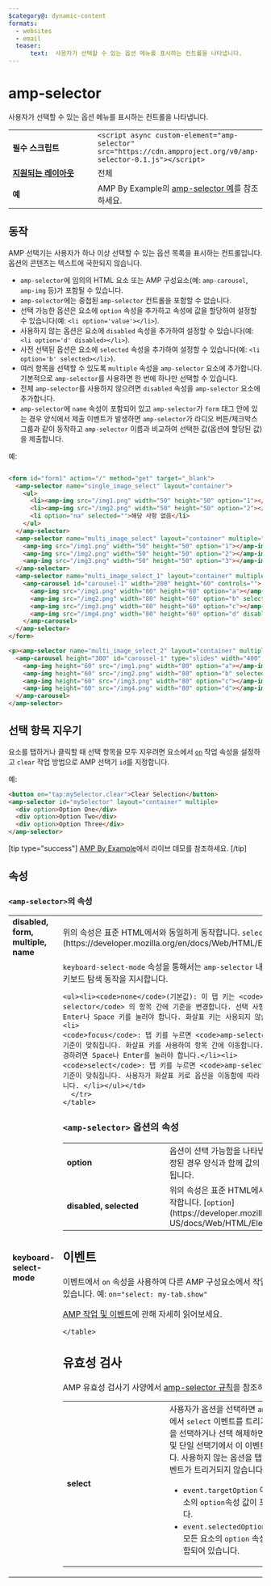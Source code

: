 ```yaml
---
$category@: dynamic-content
formats:
  - websites
  - email
  teaser:
      text:  사용자가 선택할 수 있는 옵션 메뉴를 표시하는 컨트롤을 나타냅니다.
---
```



<!---
       Copyright 2016 The AMP HTML Authors. All Rights Reserved.

       Licensed under the Apache License, Version 2.0 (the "License");
     you may not use this file except in compliance with the License.
     You may obtain a copy of the License at

     http://www.apache.org/licenses/LICENSE-2.0

     Unless required by applicable law or agreed to in writing, software
     distributed under the License is distributed on an "AS-IS" BASIS,
     WITHOUT WARRANTIES OR CONDITIONS OF ANY KIND, either express or implied.
     See the License for the specific language governing permissions and
     limitations under the License.
-->

# amp-selector

사용자가 선택할 수 있는 옵션 메뉴를 표시하는 컨트롤을 나타냅니다.

<table>
  <tr>
    <td class="col-fourty" width="40%"><strong>필수 스크립트</strong></td>
      <td><code>&lt;script async custom-element="amp-selector" src="https://cdn.ampproject.org/v0/amp-selector-0.1.js">&lt;/script></code></td>
  </tr>
  <tr>
    <td class="col-fourty"><strong><a href="https://www.ampproject.org/docs/guides/responsive/control_layout.html">지원되는 레이아웃</a></strong></td>
    <td>전체</td>
  </tr>
  <tr>
    <td class="col-fourty"><strong>예</strong></td>
    <td>AMP By Example의 <a href="https://ampbyexample.com/components/amp-selector/">amp-selector 예</a>를 참조하세요.</td>
  </tr>
</table>


## 동작

AMP 선택기는 사용자가 하나 이상 선택할 수 있는 옵션 목록을 표시하는 컨트롤입니다. 옵션의 콘텐츠는 텍스트에 국한되지 않습니다.

* `amp-selector`에 임의의 HTML 요소 또는 AMP 구성요소(예: `amp-carousel`, `amp-img` 등)가 포함될 수 있습니다.
* `amp-selector`에는 중첩된 `amp-selector` 컨트롤을 포함할 수 없습니다.
* 선택 가능한 옵션은 요소에 `option` 속성을 추가하고 속성에 값을 할당하여 설정할 수 있습니다(예: `<li option='value'></li>`).
* 사용하지 않는 옵션은 요소에 `disabled` 속성을 추가하여 설정할 수 있습니다(예: `<li option='d' disabled></li>`).
* 사전 선택된 옵션은 요소에 `selected` 속성을 추가하여 설정할 수 있습니다(예: `<li option='b' selected></li>`).
* 여러 항목을 선택할 수 있도록 `multiple` 속성을 `amp-selector` 요소에 추가합니다.  기본적으로 `amp-selector`를 사용하면 한 번에 하나만 선택할 수 있습니다.
* 전체 `amp-selector`를 사용하지 않으려면 `disabled` 속성을 `amp-selector` 요소에 추가합니다.
* `amp-selector`에 `name` 속성이 포함되어 있고 `amp-selector`가 `form` 태그 안에 있는 경우 양식에서 제출 이벤트가 발생하면 `amp-selector`가 라디오 버튼/체크박스 그룹과 같이 동작하고 `amp-selector` 이름과 비교하여 선택한 값(옵션에 할당된 값)을 제출합니다.

예:

```html

<form id="form1" action="/" method="get" target="_blank">
  <amp-selector name="single_image_select" layout="container">
    <ul>
      <li><amp-img src="/img1.png" width="50" height="50" option="1"></amp-img></li>
      <li><amp-img src="/img2.png" width="50" height="50" option="2"></amp-img></li>
      <li option="na" selected="">해당 사항 없음</li>
    </ul>
  </amp-selector>
  <amp-selector name="multi_image_select" layout="container" multiple="">
    <amp-img src="/img1.png" width="50" height="50" option="1"></amp-img>
    <amp-img src="/img2.png" width="50" height="50" option="2"></amp-img>
    <amp-img src="/img3.png" width="50" height="50" option="3"></amp-img>
  </amp-selector>
  <amp-selector name="multi_image_select_1" layout="container" multiple="">
    <amp-carousel id="carousel-1" width="200" height="60" controls="">
      <amp-img src="/img1.png" width="80" height="60" option="a"></amp-img>
      <amp-img src="/img2.png" width="80" height="60" option="b" selected=""></amp-img>
      <amp-img src="/img3.png" width="80" height="60" option="c"></amp-img>
      <amp-img src="/img4.png" width="80" height="60" option="d" disabled=""></amp-img>
    </amp-carousel>
  </amp-selector>
</form>

<p><amp-selector name="multi_image_select_2" layout="container" multiple="" form="form1">
  <amp-carousel height="300" id="carousel-1" type="slides" width="400" controls="">
    <amp-img height="60" src="/img1.png" width="80" option="a"></amp-img>
    <amp-img height="60" src="/img2.png" width="80" option="b" selected=""></amp-img>
    <amp-img height="60" src="/img3.png" width="80" option="c"></amp-img>
    <amp-img height="60" src="/img4.png" width="80" option="d"></amp-img>
  </amp-carousel>
</amp-selector>
```

## 선택 항목 지우기

요소를 탭하거나 클릭할 때 선택 항목을 모두 지우려면 요소에서 [`on`](../../spec/amp-actions-and-events.md) 작업 속성을 설정하고 `clear` 작업 방법으로 AMP 선택기 `id`를 지정합니다.

예:

```html
<button on="tap:mySelector.clear">Clear Selection</button>
<amp-selector id="mySelector" layout="container" multiple>
  <div option>Option One</div>
  <div option>Option Two</div>
  <div option>Option Three</div>
</amp-selector>
```

[tip type="success"]
[AMP By Example](https://ampbyexample.com/components/amp-selector/)에서 라이브 데모를 참조하세요.
[/tip]

## 속성

### `<amp-selector>`의 속성

<table>
  <tr>
    <td width="40%"><strong>disabled, form, multiple, name</strong></td>
    <td>위의 속성은 표준 HTML에서와 동일하게 동작합니다. <code>select</code> [](https://developer.mozilla.org/en/docs/Web/HTML/Element/select).</td>
  </tr>
  <tr>
    <td width="40%"><strong>keyboard-select-mode</strong></td>
    <td><code>keyboard-select-mode</code> 속성을 통해서는 <code>amp-selector</code> 내부에 있는 옵션의 키보드 탐색 동작을 지시합니다.

    <ul><li><code>none</code>(기본값): 이 탭 키는 <code>amp-selector</code> 의 항목 간에 기준을 변경합니다. 선택 사항을 변경하려면 Enter나 Space 키를 눌러야 합니다. 화살표 키는 사용되지 않습니다. </li><li>
    <code>focus</code>: 탭 키를 누르면 <code>amp-selector</code> 에 기준이 맞춰집니다. 화살표 키를 사용하여 항목 간에 이동합니다. 선택 사항을 변경하려면 Space나 Enter를 눌러야 합니다.</li><li>
    <code>select</code>: 탭 키를 누르면 <code>amp-selector</code> 에 기준이 맞춰집니다. 사용자가 화살표 키로 옵션을 이동함에 따라 선택사항이 변경됩니다. </li></ul></td>
      </tr>
    </table>

### `<amp-selector>` 옵션의 속성

<table>
  <tr>
    <td width="40%"><strong>option</strong></td>
    <td>옵션이 선택 가능함을 나타냅니다.  값이 지정된 경우 양식과 함께 값의 콘텐츠가 제출됩니다.</td>
  </tr>
  <tr>
    <td width="40%"><strong>disabled, selected</strong></td>
    <td>위의 속성은 표준 HTML에서와 동일하게 동작합니다. [<code>option</code>](https://developer.mozilla.org/en-US/docs/Web/HTML/Element/option).</td>
  </tr>
</table>

## 이벤트

이벤트에서 `on` 속성을 사용하여 다른 AMP 구성요소에서 작업을 트리거할 수 있습니다.
예: `on="select: my-tab.show"`

[AMP 작업 및 이벤트](../../spec/amp-actions-and-events.md)에 관해 자세히 읽어보세요.

<table>
  <tr>
    <td width="40%"><strong>select</strong></td>
    <td>사용자가 옵션을 선택하면 <code>amp-selector</code> 에서 <code>select</code> 이벤트를 트리거합니다.
        옵션을 선택하거나 선택 해제하면 다중 선택기 및 단일 선택기에서 이 이벤트를 실행합니다.
        사용하지 않는 옵션을 탭하면 <code>select</code> 이벤트가 트리거되지 않습니다.
        <ul>
        <li>
          <code>event.targetOption</code> 에는 선택한 요소의 <code>option</code>속성 값이 포함되어 있습니다.</li>
          <li>
            <code>event.selectedOptions</code> 에는 선택한 모든 요소의 <code>option</code> 속성 값 배열이 포함되어 있습니다.
          </li>
        </ul></td>
      </tr>

    </table>

## 유효성 검사

AMP 유효성 검사기 사양에서 [amp-selector 규칙](https://github.com/ampproject/amphtml/blob/master/extensions/amp-selector/validator-amp-selector.protoascii)을 참조하세요.
